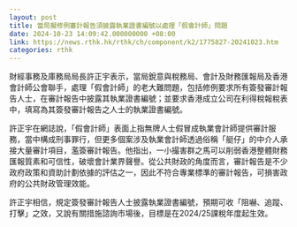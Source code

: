 ```yaml
---
layout: post
title: 當局擬修例審計報告須披露執業證書編號以處理「假會計師」問題
date: 2024-10-23 14:09:42.000000000 +08:00
link: https://news.rthk.hk/rthk/ch/component/k2/1775827-20241023.htm
categories: rthk
---
```


財經事務及庫務局局長許正宇表示，當局銳意與稅務局、會計及財務匯報局及香港會計師公會聯手，處理「假會計師」的老大難問題，包括修例要求所有簽發審計報告人士，在審計報告中披露其執業證書編號；並要求香港成立公司在利得稅報稅表中，填寫為其簽發審計報告之人士的執業證書編號。

許正宇在網誌說，「假會計師」表面上指無牌人士假冒成執業會計師提供審計服務，當中構成刑事罪行，但更多個案涉及執業會計師透過俗稱「艇仔」的中介人承接大量審計項目，濫簽審計報告。他指出，一小撮害群之馬可以削弱香港整體財務匯報質素和可信性，破壞會計業界聲譽。從公共財政的角度而言，審計報告是不少政府政策和資助計劃依據的評估之一，因此不符合專業標準的審計報告，可損害政府的公共財政管理效能。

許正宇相信，規定簽發審計報告人士披露執業證書編號，預期可收「阻嚇、追蹤、打擊」之效，又說有關措施諮詢市場後，目標是在2024/25課稅年度起生效。
